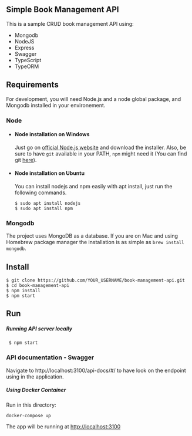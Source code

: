 ## Simple Book Management API

This is a sample CRUD book management API using:

- Mongodb
- NodeJS
- Express
- Swagger
- TypeScript
- TypeORM

## Requirements

For development, you will need Node.js and a node global package, and Mongodb installed in your environement.

### Node
- #### Node installation on Windows

  Just go on [official Node.js website](https://nodejs.org/) and download the installer.
Also, be sure to have `git` available in your PATH, `npm` might need it (You can find git [here](https://git-scm.com/)).

- #### Node installation on Ubuntu

  You can install nodejs and npm easily with apt install, just run the following commands.

      $ sudo apt install nodejs
      $ sudo apt install npm

### Mongodb
The project uses MongoDB as a database. If you are on Mac and using Homebrew package manager the installation is as simple as `brew install mongodb`.

## Install

    $ git clone https://github.com/YOUR_USERNAME/book-management-api.git
    $ cd book-management-api
    $ npm install
    $ npm start

## Run

##### Running API server locally
     $ npm start

### API documentation - Swagger

Navigate to http://localhost:3100/api-docs/#/ to have look on the endpoint using in the application. 


##### Using Docker Container

Run in this directory:
```
docker-compose up
```
The app will be running at [http://localhost:3100](http://localhost:3100)